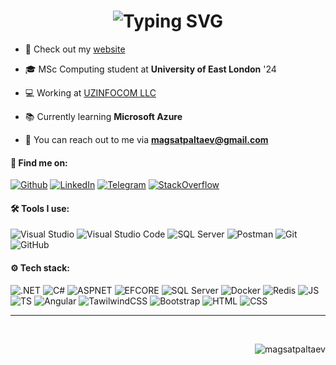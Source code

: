 <h1 align = "center">
<img src="https://readme-typing-svg.herokuapp.com?font=Fira+Code&size=40&duration=2000&pause=1000&color=00BB18&background=000000EE&center=true&vCenter=true&multiline=true&width=1920&height=200&lines=Hi+there!+Welcome+to+my+GitHub+profile+%3A);I'm+Magsat+Paltaev%2C;22+y.o.+.NET+%26+Angular+developer+and+MSc+Computing+student+at+UEL" alt="Typing SVG" />
</h1>

- 🔗 Check out my [website](https://magsat.me/)

- 🎓 MSc Computing student at **University of East London** '24

- 💻 Working at [UZINFOCOM LLC](https://uzinfocom.uz/)

- 📚 Currently learning **Microsoft Azure**

- 📧 You can reach out to me via **magsatpaltaev@gmail.com**

<h4 align="left">🔎 Find me on:</h4>
<p align="left">
<a href="https://github.com/magsatpaltaev" target="_blank"><img alt="Github" 
src="https://img.shields.io/badge/github-%23121011.svg?style=for-the-badge&logo=github&logoColor=white" /></a> <a 
href="https://www.linkedin.com/in/magsatpaltaev" target="_blank"><img alt="LinkedIn" 
src="https://img.shields.io/badge/linkedin-%230077B5.svg?style=for-the-badge&logo=linkedin&logoColor=white" /></a> 
<a href="https://t.me/magsatpaltaev" target="_blank"><img alt="Telegram" 
src="https://img.shields.io/badge/Telegram-2CA5E0?style=for-the-badge&logo=telegram&logoColor=white" /></a>
<a href="https://stackoverflow.com/users/16542881/magsat-paltayev" target="_blank"><img alt="StackOverflow" 
src="https://img.shields.io/badge/-Stackoverflow-FE7A16?style=for-the-badge&logo=stack-overflow&logoColor=white" /></a> 
</p>

<h4 align="left">🛠 Tools I use:</h4>
<p align="left">
<a target="_blank"><img alt="Visual Studio" src="https://img.shields.io/badge/Visual%20Studio-5C2D91.svg?style=for-the-badge&logo=visual-studio&logoColor=white"/></a> 
<a target="_blank"><img alt="Visual Studio Code" src="https://img.shields.io/badge/Visual%20Studio%20Code-0078d7.svg?style=for-the-badge&logo=visual-studio-code&logoColor=white"/></a>
<a target="_blank"><img alt="SQL Server" src="https://img.shields.io/badge/Microsoft%20SQL%20Server-CC2927?style=for-the-badge&logo=microsoft%20sql%20server&logoColor=white"/></a> 
<a target="_blank"><img alt="Postman" src="https://img.shields.io/badge/Postman-FF6C37?style=for-the-badge&logo=postman&logoColor=white"/></a> 
<a target="_blank"><img alt="Git" src="https://img.shields.io/badge/Git-%2312100E.svg?logo=git&style=for-the-badge"/></a> 
<a target="_blank"><img alt="GitHub" src="https://img.shields.io/badge/GitHub-black?logo=GitHub&style=for-the-badge"/></a> 
</p>

<h4 align="left">⚙ Tech stack:</h4>
<p align="left">
<a target="_blank"><img alt=".NET" src="https://img.shields.io/badge/.NET-5C2D91?style=for-the-badge&logo=.net&logoColor=white"/></a> 
<a target="_blank"><img alt="C#" src="https://img.shields.io/badge/c%23-%23239120.svg?style=for-the-badge&logo=c-sharp&logoColor=white"/></a> 
<a target="_blank"><img alt="ASPNET" src="https://img.shields.io/badge/ASP.NET%20Core-1a57ff?style=for-the-badge&logo=aspnet&logoColor=white"/></a> 
<a target="_blank"><img alt="EFCORE" src="https://img.shields.io/badge/EF%20Core-7F2B7B?style=for-the-badge&logo=efcore&logoColor=white"/></a> 
<a target="_blank"><img alt="SQL Server" src="https://img.shields.io/badge/Microsoft%20SQL%20Server-CC2927?style=for-the-badge&logo=microsoft%20sql%20server&logoColor=white"/></a> 
<a target="_blank"><img alt="Docker" src="https://img.shields.io/badge/docker-%230db7ed.svg?style=for-the-badge&logo=docker&logoColor=white"/></a> 
<a target="_blank"><img alt="Redis" src="https://img.shields.io/badge/redis-%23DD0031.svg?style=for-the-badge&logo=redis&logoColor=white"/></a> 
<a target="_blank"><img alt="JS" src="https://img.shields.io/badge/javascript-%23323330.svg?style=for-the-badge&logo=javascript&logoColor=%23F7DF1E"/></a> 
<a target="_blank"><img alt="TS" src="https://img.shields.io/badge/typescript-%23007ACC.svg?style=for-the-badge&logo=typescript&logoColor=white"/></a> 
<a target="_blank"><img alt="Angular" src="https://img.shields.io/badge/angular-%23DD0031.svg?style=for-the-badge&logo=angular&logoColor=white"/></a> 
<a target="_blank"><img alt="TawilwindCSS" src="https://img.shields.io/badge/tailwindcss-%2338B2AC.svg?style=for-the-badge&logo=tailwind-css&logoColor=white"/></a> 
<a target="_blank"><img alt="Bootstrap" src="https://img.shields.io/badge/bootstrap-%238511FA.svg?style=for-the-badge&logo=bootstrap&logoColor=white"/></a> 
<a target="_blank"><img alt="HTML" src="https://img.shields.io/badge/html5-%23E34F26.svg?style=for-the-badge&logo=html5&logoColor=white"/></a> 
<a target="_blank"><img alt="CSS" src="https://img.shields.io/badge/css3-%231572B6.svg?style=for-the-badge&logo=css3&logoColor=white"/></a> 
</p>
<hr>
<br>

<p align="right"> <img src="https://komarev.com/ghpvc/?username=magsatpaltaev&label=Profile%20views&color=0e75b6&style=flat" alt="magsatpaltaev" /> </p>
